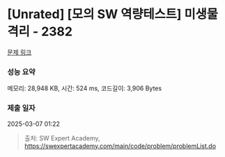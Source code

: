 # [Unrated] [모의 SW 역량테스트] 미생물 격리 - 2382 

[문제 링크](https://swexpertacademy.com/main/code/problem/problemDetail.do?contestProbId=AV597vbqAH0DFAVl) 

### 성능 요약

메모리: 28,948 KB, 시간: 524 ms, 코드길이: 3,906 Bytes

### 제출 일자

2025-03-07 01:22



> 출처: SW Expert Academy, https://swexpertacademy.com/main/code/problem/problemList.do